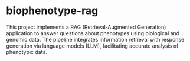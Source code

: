 # biophenotype-rag
This project implements a RAG (Retrieval-Augmented Generation) application to answer questions about phenotypes using biological and genomic data. The pipeline integrates information retrieval with response generation via language models (LLM), facilitating accurate analysis of phenotypic data.
